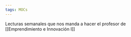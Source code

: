 ```yaml
---
tags: MOCs
---
```

Lecturas semanales que nos manda a hacer el profesor de [[Emprendimiento e Innovación I]]